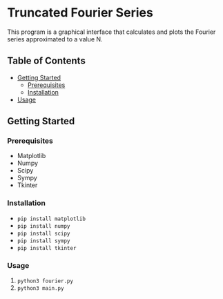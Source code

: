 # Truncated Fourier Series

This program is a graphical interface that calculates and plots the Fourier series approximated to a value N.

## Table of Contents

- [Getting Started](#getting-started)
  - [Prerequisites](#prerequisites)
  - [Installation](#installation)
- [Usage](#usage)



## Getting Started 

### Prerequisites

* Matplotlib
* Numpy
* Scipy
* Sympy
* Tkinter

### Installation

* ` pip install matplotlib `
* ` pip install numpy `
* ` pip install scipy `
* ` pip install sympy `
* ` pip install tkinter `

### Usage
1. ` python3 fourier.py `
2. ` python3 main.py `
